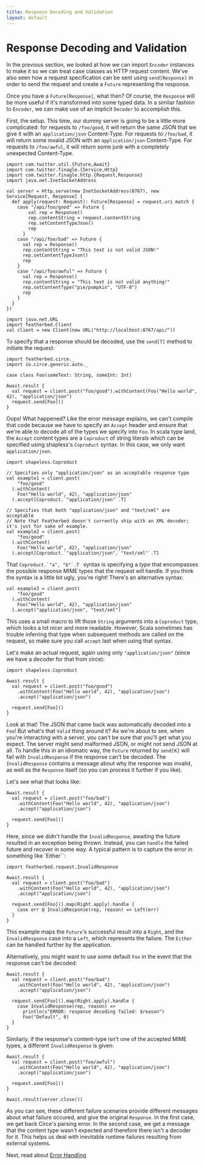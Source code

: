 ```yaml
---
title: Response Decoding and Validation
layout: default
---
```


# Response Decoding and Validation

In the previous section, we looked at how we can import `Encoder` instances to make it so we
can treat case classes as HTTP request content.  We've also seen how a request specification
can be sent using `send[Response]` in order to send the request and create a `Future` representing
the response.

Once you have a `Future[Response]`, what then?  Of course, the `Response` will be more useful if
it's transformed into some typed data.  In a similar fashion to `Encoder`, we can make use of
an implicit `Decoder` to accomplish this.

First, the setup.  This time, our dummy server is going to be a little more complicated: for
requests to `/foo/good`, it will return the same JSON that we give it with an `application/json`
Content-Type.  For requests to `/foo/bad`, it will return some invalid JSON with an `application/json`
Content-Type.  For requests to `/foo/awful`, it will return some junk with a completely
unexpected Content-Type.

```tut:book
import com.twitter.util.{Future,Await}
import com.twitter.finagle.{Service,Http}
import com.twitter.finagle.http.{Request,Response}
import java.net.InetSocketAddress

val server = Http.serve(new InetSocketAddress(8767), new Service[Request, Response] {
  def apply(request: Request): Future[Response] = request.uri match {
    case "/api/foo/good" => Future {
        val rep = Response()
        rep.contentString = request.contentString
        rep.setContentTypeJson()
        rep
      }
    case "/api/foo/bad" => Future {
      val rep = Response()
      rep.contentString = "This text is not valid JSON!"
      rep.setContentTypeJson()
      rep
    }
    case "/api/foo/awful" => Future {
      val rep = Response()
      rep.contentString = "This text is not valid anything!"
      rep.setContentType("pie/pumpkin", "UTF-8")
      rep
    }
  }
})

import java.net.URL
import featherbed.Client
val client = new Client(new URL("http://localhost:8767/api/"))
```

To specify that a response should be decoded, use the `send[T]` method to initiate the request:

```tut:book:nofail
import featherbed.circe._
import io.circe.generic.auto._

case class Foo(someText: String, someInt: Int)

Await.result {
  val request = client.post("foo/good").withContent(Foo("Hello world", 42), "application/json")
  request.send[Foo]()
}
```

Oops! What happened? Like the error message explains, we can't compile that code because we have
to specify an `Accept` header and ensure that we're able to decode all of the types we specify
into `Foo`.  In scala type land, the `Accept` content types are a `Coproduct` of string literals
which can be specified using shapless's `Coproduct` syntax.  In this case, we only want `application/json`.

```tut:book
import shapeless.Coproduct

// Specifies only "application/json" as an acceptable response type
val example1 = client.post(
    "foo/good"
  ).withContent(
    Foo("Hello world", 42), "application/json"
  ).accept[Coproduct.`"application/json"`.T]

// Specifies that both "application/json" and "text/xml" are acceptable
// Note that Featherbed doesn't currently ship with an XML decoder; it's just for sake of example.
val example2 = client.post(
    "foo/good"
  ).withContent(
    Foo("Hello world", 42), "application/json"
  ).accept[Coproduct.`"application/json", "text/xml"`.T]

```

That ``Coproduct.`"a", "b"`.T `` syntax is specifying a *type* that encompasses the possible response MIME types that
the request will handle. If you think the syntax is a little bit ugly, you're right! There's an alternative syntax:

```tut:book
val example3 = client.post(
    "foo/good"
  ).withContent(
    Foo("Hello world", 42), "application/json"
  ).accept("application/json", "text/xml")
```

This uses a small macro to lift those `String` arguments into a `Coproduct` type, which looks a lot nicer and more
readable. However, Scala sometimes has trouble inferring that type when subsequent methods are called on the request,
so make sure you call `accept` last when using that syntax.

Let's make an actual request, again using only `"application/json"` (since we have a decoder for that from circe):

```tut:book
import shapeless.Coproduct

Await.result {
  val request = client.post("foo/good")
    .withContent(Foo("Hello world", 42), "application/json")
    .accept("application/json")

  request.send[Foo]()
}
```

Look at that!  The JSON that came back was automatically decoded into a `Foo`!  But what's that `Valid`
thing around it?  As we're about to see, when you're interacting with a server, you can't be sure that
you'll get what you expect.  The server might send malformed JSON, or might not send JSON at all. To
handle this in an idiomatic way, the `Future` returned by `send[K]` will fail with `InvalidResponse` if
the response can't be decoded.  The `InvalidResponse` contains a message about why the response was invalid, 
as well as the `Response` itself (so you can process it further if you like).

Let's see what that looks like:

```tut:book:nofail
Await.result {
  val request = client.post("foo/bad")
    .withContent(Foo("Hello world", 42), "application/json")
    .accept("application/json")

  request.send[Foo]()
}
```

Here, since we didn't handle the `InvalidResponse`, awaiting the future resulted in an exception being thrown. Instead,
you can `handle` the failed future and recover in some way. A typical pattern is to capture the error in something like
`Either``:

```tut:book
import featherbed.request.InvalidResponse

Await.result {
  val request = client.post("foo/bad")
    .withContent(Foo("Hello world", 42), "application/json")
    .accept("application/json")

  request.send[Foo]().map(Right.apply).handle {
    case err @ InvalidResponse(rep, reason) => Left(err)
  }
}
```

This example maps the `Future`'s successful result into a `Right`, and the `InvalidResponse` case into a `Left`,
which represents the failure. The `Either` can be handled further by the application.

Alternatively, you might want to use some default `Foo` in the event that the response can't be decoded:

```tut:book
Await.result {
  val request = client.post("foo/bad")
    .withContent(Foo("Hello world", 42), "application/json")
    .accept("application/json")

  request.send[Foo]().map(Right.apply).handle {
    case InvalidResponse(rep, reason) =>
      println(s"ERROR: response decoding failed: $reason")
      Foo("Default", 0)
  }
}
```

Similarly, if the response's content-type isn't one of the accepted MIME types, a different `InvalidResponse` is given:

```tut:book:nofail
Await.result {
  val request = client.post("foo/awful")
    .withContent(Foo("Hello world", 42), "application/json")
    .accept("application/json")

  request.send[Foo]()
}
```

```tut:invisible
Await.result(server.close())
```

As you can see, these different failure scenarios provide different messages about what failure occured,
and give the original `Response`.  In the first case, we get back Circe's parsing error.  In the second
case, we get a message that the content type wasn't expected and therefore there isn't a decoder for it.
This helps us deal with inevitable runtime failures resulting from external systems.

Next, read about [Error Handling](05-error-handling.html)
